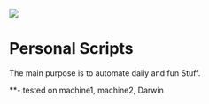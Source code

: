 ![](https://media.giphy.com/media/VGQrJZNBkwLosBKKOK/giphy.gif)

# Personal Scripts

The main purpose is to automate daily and fun Stuff.


**- tested on machine1, machine2, Darwin
